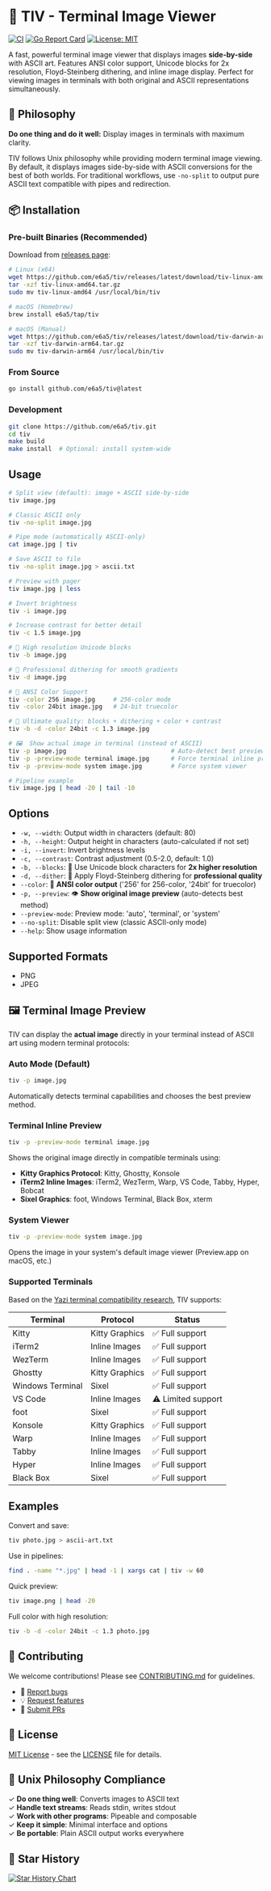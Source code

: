 # 🎨 TIV - Terminal Image Viewer

[![CI](https://github.com/e6a5/tiv/workflows/CI/badge.svg)](https://github.com/e6a5/tiv/actions)
[![Go Report Card](https://goreportcard.com/badge/github.com/e6a5/tiv)](https://goreportcard.com/report/github.com/e6a5/tiv)
[![License: MIT](https://img.shields.io/badge/License-MIT-yellow.svg)](https://opensource.org/licenses/MIT)

A fast, powerful terminal image viewer that displays images **side-by-side** with ASCII art. Features ANSI color support, Unicode blocks for 2x resolution, Floyd-Steinberg dithering, and inline image display. Perfect for viewing images in terminals with both original and ASCII representations simultaneously.

## 🐧 Philosophy

**Do one thing and do it well:** Display images in terminals with maximum clarity.

TIV follows Unix philosophy while providing modern terminal image viewing. By default, it displays images side-by-side with ASCII conversions for the best of both worlds. For traditional workflows, use `-no-split` to output pure ASCII text compatible with pipes and redirection.

## 📦 Installation

### Pre-built Binaries (Recommended)

Download from [releases page](https://github.com/e6a5/tiv/releases):

```bash
# Linux (x64)
wget https://github.com/e6a5/tiv/releases/latest/download/tiv-linux-amd64.tar.gz
tar -xzf tiv-linux-amd64.tar.gz
sudo mv tiv-linux-amd64 /usr/local/bin/tiv

# macOS (Homebrew)
brew install e6a5/tap/tiv

# macOS (Manual)
wget https://github.com/e6a5/tiv/releases/latest/download/tiv-darwin-arm64.tar.gz
tar -xzf tiv-darwin-arm64.tar.gz
sudo mv tiv-darwin-arm64 /usr/local/bin/tiv
```

### From Source

```bash
go install github.com/e6a5/tiv@latest
```

### Development

```bash
git clone https://github.com/e6a5/tiv.git
cd tiv
make build
make install  # Optional: install system-wide
```

## Usage

```bash
# Split view (default): image + ASCII side-by-side
tiv image.jpg

# Classic ASCII only
tiv -no-split image.jpg

# Pipe mode (automatically ASCII-only)  
cat image.jpg | tiv

# Save ASCII to file
tiv -no-split image.jpg > ascii.txt

# Preview with pager
tiv image.jpg | less

# Invert brightness
tiv -i image.jpg

# Increase contrast for better detail
tiv -c 1.5 image.jpg

# 🌟 High resolution Unicode blocks
tiv -b image.jpg

# 🎨 Professional dithering for smooth gradients
tiv -d image.jpg

# 🌈 ANSI Color Support
tiv -color 256 image.jpg     # 256-color mode
tiv -color 24bit image.jpg   # 24-bit truecolor

# 🚀 Ultimate quality: blocks + dithering + color + contrast
tiv -b -d -color 24bit -c 1.3 image.jpg

# 🖼️  Show actual image in terminal (instead of ASCII)
tiv -p image.jpg                             # Auto-detect best preview method
tiv -p -preview-mode terminal image.jpg      # Force terminal inline preview
tiv -p -preview-mode system image.jpg        # Force system viewer

# Pipeline example
tiv image.jpg | head -20 | tail -10
```

## Options

- `-w, --width`: Output width in characters (default: 80)
- `-h, --height`: Output height in characters (auto-calculated if not set)
- `-i, --invert`: Invert brightness levels
- `-c, --contrast`: Contrast adjustment (0.5-2.0, default: 1.0)
- `-b, --blocks`: 🌟 Use Unicode block characters for **2x higher resolution**
- `-d, --dither`: 🎨 Apply Floyd-Steinberg dithering for **professional quality**
- `--color`: 🌈 **ANSI color output** ('256' for 256-color, '24bit' for truecolor)
- `-p, --preview`: 👁️ **Show original image preview** (auto-detects best method)
- `--preview-mode`: Preview mode: 'auto', 'terminal', or 'system'
- `--no-split`: Disable split view (classic ASCII-only mode)
- `--help`: Show usage information

## Supported Formats

- PNG
- JPEG

## 🖼️ Terminal Image Preview

TIV can display the **actual image** directly in your terminal instead of ASCII art using modern terminal protocols:

### Auto Mode (Default)
```bash
tiv -p image.jpg
```
Automatically detects terminal capabilities and chooses the best preview method.

### Terminal Inline Preview
```bash
tiv -p -preview-mode terminal image.jpg
```
Shows the original image directly in compatible terminals using:
- **Kitty Graphics Protocol**: Kitty, Ghostty, Konsole
- **iTerm2 Inline Images**: iTerm2, WezTerm, Warp, VS Code, Tabby, Hyper, Bobcat  
- **Sixel Graphics**: foot, Windows Terminal, Black Box, xterm

### System Viewer
```bash
tiv -p -preview-mode system image.jpg
```
Opens the image in your system's default image viewer (Preview.app on macOS, etc.)

### Supported Terminals

Based on the [Yazi terminal compatibility research](https://yazi-rs.github.io/docs/image-preview), TIV supports:

| Terminal | Protocol | Status |
|----------|----------|--------|
| Kitty | Kitty Graphics | ✅ Full support |
| iTerm2 | Inline Images | ✅ Full support |
| WezTerm | Inline Images | ✅ Full support |
| Ghostty | Kitty Graphics | ✅ Full support |
| Windows Terminal | Sixel | ✅ Full support |
| VS Code | Inline Images | ⚠️ Limited support |
| foot | Sixel | ✅ Full support |
| Konsole | Kitty Graphics | ✅ Full support |
| Warp | Inline Images | ✅ Full support |
| Tabby | Inline Images | ✅ Full support |
| Hyper | Inline Images | ✅ Full support |
| Black Box | Sixel | ✅ Full support |

## Examples

Convert and save:
```bash
tiv photo.jpg > ascii-art.txt
```

Use in pipelines:
```bash
find . -name "*.jpg" | head -1 | xargs cat | tiv -w 60
```

Quick preview:
```bash
tiv image.png | head -20
```

Full color with high resolution:
```bash
tiv -b -d -color 24bit -c 1.3 photo.jpg
```

## 🤝 Contributing

We welcome contributions! Please see [CONTRIBUTING.md](CONTRIBUTING.md) for guidelines.

- 🐛 [Report bugs](https://github.com/e6a5/tiv/issues)
- 💡 [Request features](https://github.com/e6a5/tiv/issues)
- 🔧 [Submit PRs](https://github.com/e6a5/tiv/pulls)

## 📝 License

[MIT License](LICENSE) - see the [LICENSE](LICENSE) file for details.

## 🎯 Unix Philosophy Compliance

✓ **Do one thing well**: Converts images to ASCII text  
✓ **Handle text streams**: Reads stdin, writes stdout  
✓ **Work with other programs**: Pipeable and composable  
✓ **Keep it simple**: Minimal interface and options  
✓ **Be portable**: Plain ASCII output works everywhere

## 🌟 Star History

[![Star History Chart](https://api.star-history.com/svg?repos=e6a5/tiv&type=Date)](https://star-history.com/#e6a5/tiv&Date) 